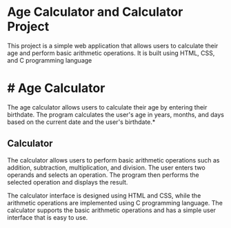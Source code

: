 # Age Calculator and Calculator Project

This project is a simple web application that allows users to calculate their age and perform basic arithmetic operations. It is built using HTML, CSS, and C programming language


# # Age Calculator

The age calculator allows users to calculate their age by entering their birthdate. The program calculates the user's age in years, months, and days based on the current date and the user's birthdate.*

## Calculator


The calculator allows users to perform basic arithmetic operations such as addition, subtraction, multiplication, and division. The user enters two operands and selects an operation. The program then performs the selected operation and displays the result.

The calculator interface is designed using HTML and CSS, while the arithmetic operations are implemented using C programming language. The calculator supports the basic arithmetic operations and has a simple user interface that is easy to use.
